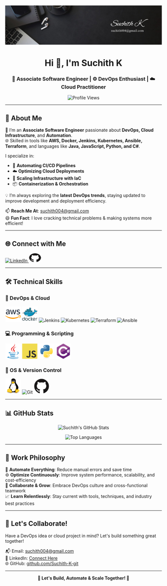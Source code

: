 ![banner](https://github.com/Suchith-K-git/Suchith-K-git/blob/main/Banner.jpeg)

<h1 align="center">Hi 👋, I'm Suchith K</h1> 
<h3 align="center">🚀 Associate Software Engineer | ⚙️ DevOps Enthusiast | ☁️ Cloud Practitioner</h3> 

<p align="center">
  <img src="https://komarev.com/ghpvc/?username=suchith-k-git&label=Profile%20Views&color=0e75b6&style=flat" alt="Profile Views" />
</p>

---

## 🚀 About Me

🔧 I’m an **Associate Software Engineer** passionate about **DevOps, Cloud Infrastructure**, and **Automation**.  
🌐 Skilled in tools like **AWS, Docker, Jenkins, Kubernetes, Ansible, Terraform**, and languages like **Java, JavaScript, Python, and C#**.

I specialize in:
- 🚀 **Automating CI/CD Pipelines**
- ☁️ **Optimizing Cloud Deployments**
- 🔁 **Scaling Infrastructure with IaC**
- 📦 **Containerization & Orchestration**

💡 I’m always exploring the **latest DevOps trends**, staying updated to improve development and deployment efficiency.

📫 **Reach Me At**: suchith004@gmail.com  
😄 **Fun Fact**: I love cracking technical problems & making systems more efficient!

---

## 🌐 Connect with Me

<p align="left">
  <a href="https://www.linkedin.com/in/your-linkedin-id/" target="_blank">
    <img src="https://raw.githubusercontent.com/rahuldkjain/github-profile-readme-generator/master/src/images/icons/Social/linked-in-alt.svg" alt="LinkedIn" height="30" width="40" />
  </a>
  <a href="https://github.com/Suchith-K-git" target="_blank">
    <img src="https://raw.githubusercontent.com/devicons/devicon/master/icons/github/github-original.svg" alt="GitHub" height="30" width="40" />
  </a>
</p>

---

## 🛠️ Technical Skills

### 🧰 DevOps & Cloud
<p>
  <img src="https://raw.githubusercontent.com/devicons/devicon/master/icons/amazonwebservices/amazonwebservices-original-wordmark.svg" alt="AWS" width="50" />
  <img src="https://raw.githubusercontent.com/devicons/devicon/master/icons/docker/docker-original-wordmark.svg" alt="Docker" width="50" />
  <img src="https://www.vectorlogo.zone/logos/jenkins/jenkins-icon.svg" alt="Jenkins" width="50" />
  <img src="https://www.vectorlogo.zone/logos/kubernetes/kubernetes-icon.svg" alt="Kubernetes" width="50" />
  <img src="https://www.vectorlogo.zone/logos/terraformio/terraformio-icon.svg" alt="Terraform" width="50" />
  <img src="https://www.vectorlogo.zone/logos/ansible/ansible-icon.svg" alt="Ansible" width="50" />
</p>

### 💻 Programming & Scripting
<p>
  <img src="https://raw.githubusercontent.com/devicons/devicon/master/icons/java/java-original.svg" alt="Java" width="50" />
  <img src="https://raw.githubusercontent.com/devicons/devicon/master/icons/javascript/javascript-original.svg" alt="JavaScript" width="50" />
  <img src="https://raw.githubusercontent.com/devicons/devicon/master/icons/python/python-original.svg" alt="Python" width="50" />
  <img src="https://raw.githubusercontent.com/devicons/devicon/master/icons/csharp/csharp-original.svg" alt="C#" width="50" />
</p>

### 🐧 OS & Version Control
<p>
  <img src="https://raw.githubusercontent.com/devicons/devicon/master/icons/linux/linux-original.svg" alt="Linux" width="50" />
  <img src="https://www.vectorlogo.zone/logos/git-scm/git-scm-icon.svg" alt="Git" width="50" />
  <img src="https://raw.githubusercontent.com/devicons/devicon/master/icons/github/github-original.svg" alt="GitHub" width="50" />
</p>

---

## 📊 GitHub Stats

<p align="center">
  <img src="https://github-readme-stats.vercel.app/api?username=suchith-k-git&show_icons=true&theme=radical" alt="Suchith's GitHub Stats" />
</p>
<p align="center">
  <img src="https://github-readme-stats.vercel.app/api/top-langs?username=suchith-k-git&layout=compact&theme=radical" alt="Top Languages" />
</p>

---

## 💼 Work Philosophy

🧠 **Automate Everything**: Reduce manual errors and save time  
⚙️ **Optimize Continuously**: Improve system performance, scalability, and cost-efficiency  
🤝 **Collaborate & Grow**: Embrace DevOps culture and cross-functional teamwork  
📈 **Learn Relentlessly**: Stay current with tools, techniques, and industry best practices  

---

## 🤝 Let's Collaborate!

Have a DevOps idea or cloud project in mind? Let's build something great together!

📬 Email: suchith004@gmail.com  
🔗 LinkedIn: [Connect Here](https://www.linkedin.com/in/your-linkedin-id/)  
🌐 GitHub: [github.com/Suchith-K-git](https://github.com/Suchith-K-git)

---

<p align="center"><b>🚀 Let's Build, Automate & Scale Together! 🚀</b></p>

